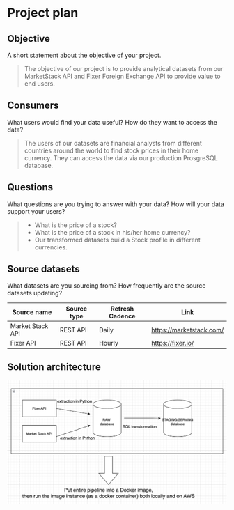 # Project plan

## Objective

A short statement about the objective of your project.

> The objective of our project is to provide analytical datasets from our MarketStack API and Fixer Foreign Exchange API to provide value to end users.

## Consumers

What users would find your data useful? How do they want to access the data?

> The users of our datasets are financial analysts from different countries around the world to find stock prices in their home currency. They can access the data via our production ProsgreSQL database.

## Questions

What questions are you trying to answer with your data? How will your data support your users?

> - What is the price of a stock?
> - What is the price of a stock in his/her home currency?
> - Our transformed datasets build a Stock profile in different currencies.


## Source datasets

What datasets are you sourcing from? How frequently are the source datasets updating?

| Source name | Source type | Refresh Cadence | Link |
| - | - | - |- |
| Market Stack API | REST API | Daily | https://marketstack.com/ |
| Fixer API | REST API | Hourly | https://fixer.io/ |

## Solution architecture

![project_plan_image.png](project_plan_image.png)

 